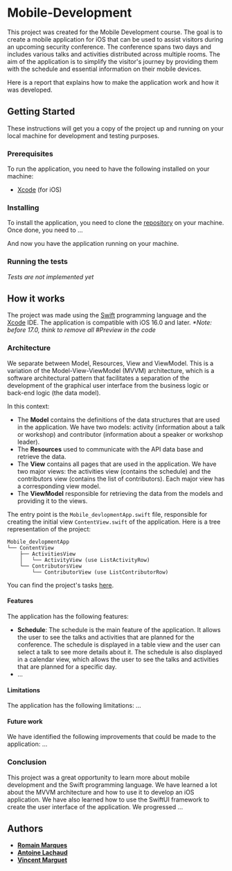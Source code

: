 # Mobile-Development

This project was created for the Mobile Development course. The goal is to create a mobile application for iOS that can be used to assist visitors during an upcoming security conference. The conference spans two days and includes various talks and activities distributed across multiple rooms. The aim of the application is to simplify the visitor's journey by providing them with the schedule and essential information on their mobile devices.

Here is a report that explains how to make the application work and how it was developed.

## Getting Started

These instructions will get you a copy of the project up and running on your local machine for development and testing purposes.

### Prerequisites
To run the application, you need to have the following installed on your machine:
* [Xcode](https://developer.apple.com/xcode/) (for iOS)

### Installing
To install the application, you need to clone the [repository](https://github.com/RomainMarques/Mobile-Development) on your machine. Once done, you need to ...


And now you have the application running on your machine.

### Running the tests
*Tests are not implemented yet*


## How it works

The project was made using the [Swift](https://developer.apple.com/swift/) programming language and the [Xcode](https://developer.apple.com/xcode/) IDE. The application is compatible with iOS 16.0 and later.
*\*Note: before 17.0, think to remove all #Preview in the code*

### Architecture

We separate between Model, Resources, View and ViewModel. This is a variation of the Model-View-ViewModel (MVVM) architecture, which is a software architectural pattern that facilitates a separation of the development of the graphical user interface from the business logic or back-end logic (the data model).

In this context:
- The **Model** contains the definitions of the data structures that are used in the application. We have two models: activity (information about a talk or workshop) and contributor (information about a speaker or workshop leader).
- The **Resources** used to communicate with the API data base and retrieve the data.
- The **View** contains all pages that are used in the application. We have two major views: the activities view (contains the schedule) and the contributors view (contains the list of contributors). Each major view has a corresponding view model.
- The **ViewModel** responsible for retrieving the data from the models and providing it to the views.

The entry point is the `Mobile_devlopmentApp.swift` file, responsible for creating the initial view `ContentView.swift` of the application. Here is a tree representation of the project:

```
Mobile_devlopmentApp
└── ContentView
    ├── ActivitiesView
    │   └── ActivityView (use ListActivityRow)
    └── ContributorsView
        └── ContributorView (use ListContributorRow)
```

You can find the project's tasks [here](https://github.com/users/RomainMarques/projects/2/views/1).

#### Features

The application has the following features:
* **Schedule**: The schedule is the main feature of the application. It allows the user to see the talks and activities that are planned for the conference. The schedule is displayed in a table view and the user can select a talk to see more details about it. The schedule is also displayed in a calendar view, which allows the user to see the talks and activities that are planned for a specific day.
* ...

#### Limitations

The application has the following limitations:
...

#### Future work

We have identified the following improvements that could be made to the application:
...

### Conclusion

This project was a great opportunity to learn more about mobile development and the Swift programming language. We have learned a lot about the MVVM architecture and how to use it to develop an iOS application. We have also learned how to use the SwiftUI framework to create the user interface of the application.
We progressed ...

## Authors
* **[Romain Marques](https://github.com/RomainMarques)** 
* **[Antoine Lachaud](https://github.com/anto-lcd)**
* **[Vincent Marguet](https://github.com/Fefoler01)**
